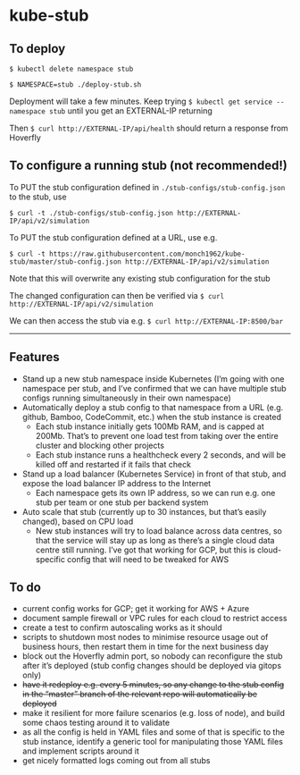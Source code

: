 # kube-stub

## To deploy
`$ kubectl delete namespace stub`

`$ NAMESPACE=stub ./deploy-stub.sh`

Deployment will take a few minutes. Keep trying
`$ kubectl get service --namespace stub`
until you get an EXTERNAL-IP returning

Then
`$ curl http://EXTERNAL-IP/api/health`
should return a response from Hoverfly

## To configure a running stub (not recommended!)
To PUT the stub configuration defined in `./stub-configs/stub-config.json` to the stub, use

`$ curl -t ./stub-configs/stub-config.json http://EXTERNAL-IP/api/v2/simulation`

To PUT the stub configuration defined at a URL, use e.g.

`$ curl -t https://raw.githubusercontent.com/monch1962/kube-stub/master/stub-config.json http://EXTERNAL-IP/api/v2/simulation`

Note that this will overwrite any existing stub configuration for the stub

The changed configuration can then be verified via
`$ curl http://EXTERNAL-IP/api/v2/simulation`

We can then access the stub via e.g.
`$ curl http://EXTERNAL-IP:8500/bar`

---
## Features
-	Stand up a new stub namespace inside Kubernetes (I’m going with one namespace per stub, and I’ve confirmed that we can have multiple stub configs running simultaneously in their own namespace)
-	Automatically deploy a stub config to that namespace from a URL (e.g. github, Bamboo, CodeCommit, etc.) when the stub instance is created
    -	Each stub instance initially gets 100Mb RAM, and is capped at 200Mb. That’s to prevent one load test from taking over the entire cluster and blocking other projects
    -	Each stub instance runs a healthcheck every 2 seconds, and will be killed off and restarted if it fails that check
-	Stand up a load balancer (Kubernetes Service) in front of that stub, and expose the load balancer IP address to the Internet
    -	Each namespace gets its own IP address, so we can run e.g. one stub per team or one stub per backend system
-	Auto scale that stub (currently up to 30 instances, but that’s easily changed), based on CPU load
    -	New stub instances will try to load balance across data centres, so that the service will stay up as long as there’s a single cloud data centre still running. I’ve got that working for GCP, but this is cloud-specific config that will need to be tweaked for AWS


## To do
- current config works for GCP; get it working for AWS + Azure
- document sample firewall or VPC rules for each cloud to restrict access
- create a test to confirm autoscaling works as it should
- scripts to shutdown most nodes to minimise resource usage out of business hours, then restart them in time for the next business day
- block out the Hoverfly admin port, so nobody can reconfigure the stub after it’s deployed (stub config changes should be deployed via gitops only)
- ~~have it redeploy e.g. every 5 minutes, so any change to the stub config in the “master” branch of the relevant repo will automatically be deployed~~
- make it resilient for more failure scenarios (e.g. loss of node), and build some chaos testing around it to validate
- as all the config is held in YAML files and some of that is specific to the stub instance, identify a generic tool for manipulating those YAML files and implement scripts around it
- get nicely formatted logs coming out from all stubs
